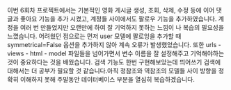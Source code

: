 이번 6회차 프로젝트에서는 기본적인 영화 게시글 생성, 조회, 삭제, 수정 등에 이어 댓글과 좋아요 기능을 추가 시켰고, 계정들 사이에서도 팔로우 기능을 추가하였습니다. 계정을 여러 번 만들었지만 오랜만에 하여 잘 기억하지 못하는 느낌이 나 복습의 필요성을 느꼈습니다. 어려웠던 점으로는 먼저 user 모델에 팔로잉을 추가할 때 symmetrical=False 옵션을 추가하지 않아 계속 오류가 발생했었습니다. 또한 urls - views - html - model 파일들을 넘어가면서 변수 이름을 잘 설정해주고 기억해야하는 것이 중요하다는 것을 배웠습니다. 검색 기능도 한번 구현해보았는데 띄어쓰기 검색에 대해서는 더 공부가 필요할 것 같습니다.아직 정참조와 역참조의 모델들 사이 방향을 정확히 이해하지 못해 주말동안 데이터베이스 부분을 열심히 복습하겠습니다.